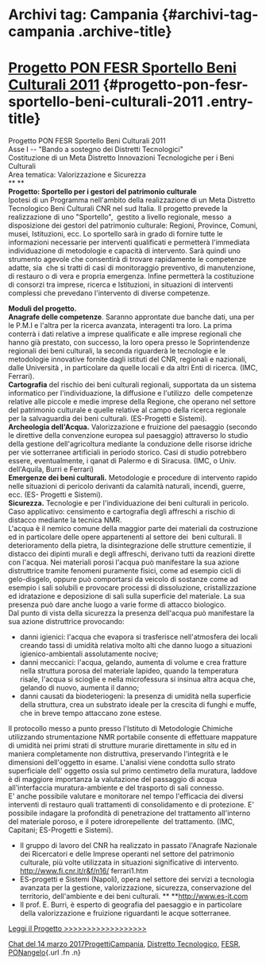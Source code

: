 Archivi tag: Campania {#archivi-tag-campania .archive-title}
=====================

[Progetto PON FESR Sportello Beni Culturali 2011](index4808.html?p=593) {#progetto-pon-fesr-sportello-beni-culturali-2011 .entry-title}
=======================================================================

Progetto PON FESR Sportello Beni Culturali 2011\
Asse I -- "Bando a sostegno dei Distretti Tecnologici"\
Costituzione di un Meta Distretto Innovazioni Tecnologiche per i Beni Culturali\
Area tematica: Valorizzazione e Sicurezza\
** **\
**Progetto: Sportello per i gestori del patrimonio culturale**\
Ipotesi di un Programma nell'ambito della realizzazione di un Meta Distretto Tecnologico Beni Culturali CNR nel sud Italia. Il progetto prevede la realizzazione di uno "Sportello",  gestito a livello regionale, messo  a disposizione dei gestori del patrimonio culturale: Regioni, Province, Comuni, musei, Istituzioni, ecc. Lo sportello sarà in grado di fornire tutte le informazioni necessarie per interventi qualificati e permetterà l'immediata individuazione di metodologie e capacità di intervento. Sarà quindi uno strumento agevole che consentirà di trovare rapidamente le competenze  adatte, sia  che si tratti di casi di monitoraggio preventivo, di manutenzione, di restauro o di vera e propria emergenza. Infine permetterà la costituzione di consorzi tra imprese, ricerca e Istituzioni, in situazioni di interventi complessi che prevedano l'intervento di diverse competenze.

**Moduli del progetto.**\
**Anagrafe delle competenze**. Saranno approntate due banche dati, una per le P.M.I e l'altra per la ricerca avanzata, interagenti tra loro. La prima conterrà i dati relative a imprese qualificate e alle imprese regionali che hanno già prestato, con successo, la loro opera presso le Soprintendenze regionali dei beni culturali, la seconda riguarderà le tecnologie e le metodologie innovative fornite dagli istituti del CNR, regionali e nazionali, dalle Università , in particolare da quelle locali e da altri Enti di ricerca. (IMC, Ferrari).\
**Cartografia** del rischio dei beni culturali regionali, supportata da un sistema informatico per l'individuazione, la diffusione e l'utilizzo  delle competenze relative alle piccole e medie imprese della Regione, che operano nel settore del patrimonio culturale e quelle relative al campo della ricerca regionale per la salvaguardia dei beni culturali. (ES-Progetti e Sistemi).\
**Archeologia dell'Acqua.** Valorizzazione e fruizione del paesaggio (secondo le direttive della convenzione europea sul paesaggio) attraverso lo studio della gestione dell'agricoltura mediante la conduzione delle risorse idriche per vie sotterranee artificiali in periodo storico. Casi di studio potrebbero essere, eventualmente, i qanat di Palermo e di Siracusa. (IMC, o Univ. dell'Aquila, Burri e Ferrari)\
**Emergenze dei beni culturali.** Metodologie e procedure di intervento rapido nelle situazioni di pericolo derivanti da calamità naturali, incendi, guerre, ecc. (ES- Progetti e Sistemi).\
**Sicurezza.** Tecnologie e per l'individuazione dei beni culturali in pericolo. Caso applicativo: censimento e cartografia degli affreschi a rischio di distacco mediante la tecnica NMR.\
L'acqua è il nemico comune della maggior parte dei materiali da costruzione ed in particolare delle opere appartenenti al settore dei  beni culturali. Il deterioramento della pietra, la disintegrazione delle strutture cementizie, il distacco dei dipinti murali e degli affreschi, derivano tutti da reazioni dirette con l'acqua. Nei materiali porosi l'acqua può manifestare la sua azione distruttrice tramite fenomeni puramente fisici, come ad esempio cicli di gelo-disgelo, oppure può comportarsi da veicolo di sostanze come ad esempio i sali solubili e provocare processi di dissoluzione, cristallizzazione ed idratazione e deposizione di sali sulla superficie del materiale. La sua presenza può dare anche luogo a varie forme di attacco biologico.\
Dal punto di vista della sicurezza la presenza dell'acqua può manifestare la sua azione distruttrice provocando:

-   danni igienici: l'acqua che evapora si trasferisce nell'atmosfera dei locali creando tassi di umidità relativa molto alti che danno luogo a situazioni igienico-ambientali assolutamente nocive;
-   danni meccanici: l'acqua, gelando, aumenta di volume e crea fratture nella struttura porosa del materiale lapideo, quando la temperatura risale, l'acqua si scioglie e nella microfessura si insinua altra acqua che, gelando di nuovo, aumenta il danno;
-   danni causati da biodeteriogeni: la presenza di umidità nella superficie della struttura, crea un substrato ideale per la crescita di funghi e muffe, che in breve tempo attaccano zone estese.

Il protocollo messo a punto presso l'Istituto di Metodologie Chimiche utilizzando strumentazione NMR portabile consente di effettuare mappature di umidità nei primi strati di strutture murarie direttamente in *situ* ed in maniera completamente non distruttiva, preservando l'integrità e le dimensioni dell'oggetto in esame. L'analisi viene condotta sullo strato superficiale dell' oggetto ossia sul primo centimetro della muratura, laddove è di maggiore importanza la valutazione del passaggio di acqua all'interfaccia muratura-ambiente e del trasporto di sali connesso.\
E' anche possibile valutare e monitorare nel tempo l'efficacia dei diversi interventi di restauro quali trattamenti di consolidamento e di protezione. E' possibile indagare la profondità di penetrazione del trattamento all'interno del materiale poroso, e il potere idrorepellente  del trattamento. (IMC, Capitani; ES-Progetti e Sistemi).

-   Il gruppo di lavoro del CNR ha realizzato in passato l'Anagrafe Nazionale dei Ricercatori e delle Imprese operanti nel settore del patrimonio culturale, più volte utilizzata in situazioni significative di intervento. http://www.fi.cnr.it/r&f/n16/ ferrari1.htm
-   ES-progetti e Sistemi (Napoli), opera nel settore dei servizi a tecnologia avanzata per la gestione, valorizzazione, sicurezza, conservazione del territorio, dell'ambiente e dei beni culturali. ** **http://www.es-it.com
-   Il prof. E. Burri, è esperto di geografia del paesaggio e in particolare della valorizzazione e fruizione riguardanti le acque sotterranee.

[Leggi il Progetto \>\>\>\>\>\>\>\>\>\>\>\>\>\>\>\>\>\>](wp-content/uploads/2017/03/Progetto-PON-FESR-Sportello-BBCC-2011.pdf)

[Chat del 14 marzo 2017](index4808.html?p=593 "Permalink a Progetto PON FESR Sportello Beni Culturali 2011")[Progetti](index0b40.html?cat=9)[Campania](indexfaaf.html?tag=campania), [Distretto Tecnologico](index057d.html?tag=distretto-tecnologico), [FESR](indexb87f.html?tag=fesr), [PON](index0011.html?tag=pon)[angelo](indexcd64.html?author=1 "Vedi tutti gli articoli di angelo"){.url .fn .n}
